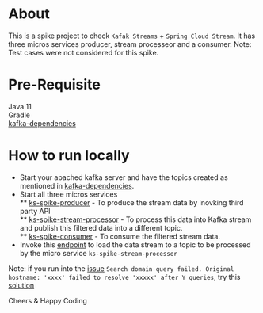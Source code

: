 # About

This is a spike project to check `Kafak Streams` + `Spring Cloud Stream`. It has three micros services producer, stream processeor and a consumer. 
Note: Test cases were not considered for this spike.

# Pre-Requisite
Java 11   
Gradle   
[kafka-dependencies](kafka-dependencies.md)

# How to run locally

* Start your apached kafka server and have the topics created as mentioned in [kafka-dependencies](kafka-dependencies.md).  
* Start all three micros services  
    **  [ks-spike-producer](https://github.com/vasupatnaik/ks-spike-producer)  - To produce the stream data by inovking third party API  
    **  [ks-spike-stream-processor](https://github.com/vasupatnaik/ks-spike-stream-processor)  - To process this data into Kafka stream and publish this filtered data into a different topic.  
    **  [ks-spike-consumer](https://github.com/vasupatnaik/ks-spike-consumer)  - To consume the filtered stream data.
* Invoke this [endpoint](http://localhost:8080/v1/domains/search/facebook) to load the data stream to a topic to be processed by the micro service `ks-spike-stream-processor`

Note: if you run into the [issue](https://github.com/redisson/redisson/issues/1625) `Search domain query failed. Original hostname: 'xxxx' failed to resolve 'xxxxx' after Y queries`, try this [solution](https://github.com/netty/netty/issues/8880)

Cheers & Happy Coding